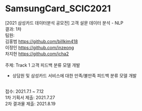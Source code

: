 # SamsungCard_SCIC2021
[2021 삼성카드 데이터분석 공모전] 고객 설문 데이터 분석 - NLP<br>
결과: 1차 
<br>
팀원: <br>
김홍범 https://github.com/billkim418<br>
이정인 https://github.com/inzeong<br>
차지헌 https://github.com/jcha2<br>
<br>
주제: Track 1 고객 피드백 분류 모델 개발<br>
- 상담원 및 삼성카드 서비스에 대한 만족/불만족 피드백 분류 모델 개발<br>
<br>
접수: 2021.7.1 ~ 7.12<br>
1차 기획서 제출: 2021.7.27<br>
2차 결과물 제출: 2021.8.19<br>

